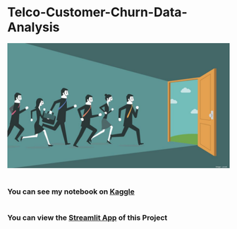 # Telco-Customer-Churn-Data-Analysis

<img src="app_image.jpg">

# 

### You can see my notebook on [Kaggle](https://www.kaggle.com/ahmedmohammedhamada/customer-churn-analysis-eda)

# 

### You can view the [Streamlit App](https://telco-customer-churn-eda.streamlit.app) of this Project
